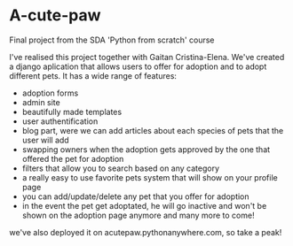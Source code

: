 # A-cute-paw
Final project from the SDA 'Python from scratch' course

I've realised this project together with Gaitan Cristina-Elena. We've created a django aplication that allows users to offer for adoption and to adopt different pets.
It has a wide range of features:
  - adoption forms
  - admin site
  - beautifully made templates
  - user authentification
  - blog part, were we can add articles about each species of pets that the user will add
  - swapping owners when the adoption gets approved by the one that offered the pet for adoption
  - filters that allow you to search based on any category
  - a really easy to use favorite pets system that will show on your profile page
  - you can add/update/delete any pet that you offer for adoption
  - in the event the pet get adoptated, he will go inactive and won't be shown on the adoption page anymore
 and many more to come!
 
we've also deployed it on acutepaw.pythonanywhere.com, so take a peak!
  

